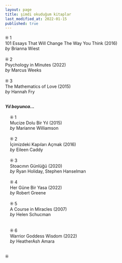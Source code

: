 ```yaml
---
layout: page  
title: şimdi okuduğum kitaplar  
last_modified_at: 2022-01-15
published: true  
---
```


⁜ 1  
101 Essays That Will Change The Way You Think (2016)  
<i>by</i> Brianna Wiest  
<br />
⁜ 2  
Psychology in Minutes  (2022)  
<i>by</i> Marcus Weeks  
<br />
⁜ 3  
The Mathematics of Love (2015)  
<i>by</i> Hannah Fry  
<br />

<i><b>Yıl boyunca...</b></i>  
<br />
&nbsp; &nbsp; ⁜ 1  
&nbsp; &nbsp; Mucize Dolu Bir Yıl (2015)  
&nbsp; &nbsp; <i>by</i> Marianne Williamson  
<br />
&nbsp; &nbsp; ⁜ 2    
&nbsp; &nbsp; İçimizdeki Kapıları Açmak (2016)  
&nbsp; &nbsp; <i>by</i> Eileen Caddy  
<br />
&nbsp; &nbsp; ⁜ 3  
&nbsp; &nbsp; Stoacının Günlüğü (2020)  
&nbsp; &nbsp; <i>by</i> Ryan Holiday, Stephen Hanselman  
<br />
&nbsp; &nbsp; ⁜ 4  
&nbsp; &nbsp; Her Güne Bir Yasa (2022)  
&nbsp; &nbsp; <i>by</i> Robert Greene    
<br />
&nbsp; &nbsp; ⁜ 5  
&nbsp; &nbsp; A Course in Miracles (2007)  
&nbsp; &nbsp; <i>by</i> Helen Schucman    
<br />  
&nbsp; &nbsp; ⁜ 6  
&nbsp; &nbsp; Warrior Goddess Wisdom (2022)  
&nbsp; &nbsp; <i>by</i> HeatherAsh Amara  
<br />

⁜  
 

